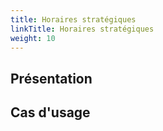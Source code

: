 ```yaml
---
title: Horaires stratégiques
linkTitle: Horaires stratégiques
weight: 10
---
```


## Présentation

## Cas d'usage
